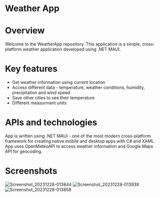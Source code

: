 # Weather App

# Overview
Welcome to the WeatherApp repository. This application is a simple, cross-platform weather application developed using .NET MAUI.
# Key features
* Get weather information using current location
* Access different data - temperature, weather conditions, humidity, precipitation and wind speed
* Save other cities to see their temperature
* Different measurment units
# APIs and technologies
App is written using .NET MAUI - one of the most modern cross-platform framework for creating native mobile and desktop apps with C# and XAML.
App uses OpenMeteoAPI to access weather information and Google Maps API for geocoding.
# Screenshots
![Screenshot_20231228-013844](https://github.com/danilonok/WeatherApp/assets/80970960/f6d5351e-4c70-44cd-8052-deb715c14fbb)
![Screenshot_20231228-013939](https://github.com/danilonok/WeatherApp/assets/80970960/25dd7859-7238-4dba-abfe-9a6ada683a37)
![Screenshot_20231228-013858](https://github.com/danilonok/WeatherApp/assets/80970960/7fb03aa7-5705-4557-99ff-55a701022a72)
